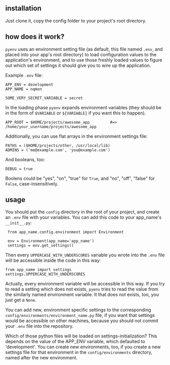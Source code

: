 ## installation

Just clone it, copy the config folder to your project's root directory.

## how does it work?

`pyenv` uses an environment setting file (as default, this file named `.env`, and placed into your app's root directory) to load configuration values to the application's environment, and to use those freshly loaded values to figure out which set of settings it should give you to wire up the application.

Example `.env` file:

    APP_ENV = development
    APP_NAME = nqmon

    SOME_VERY_SECRET_VARIABLE = secret

In the loading phase `pyenv` expands environment variables (they should be in the form of `$VARIABLE` or `${VARIABLE}` if you want this to happen).

    APP_ROOT = $HOME/projects/awesome_app         #=> /home/your_username/projects/awesome_app

Additionally, you can use flat arrays in the environment settings file:

    PATHS = ($HOME/projects/other, /usr/local/lib)
    ADMINS = ('me@example.com', 'you@example.com')

And booleans, too:

    DEBUG = true

Boolens could be "yes", "on", "true" for `True`, and "no", "off", "false" for `False`, case-insensitively.

## usage

You should put the `config` directory in the root of your project, and create an `.env` file with your variables. You can add this code to your app_name's `__init__.py`:

     from app_name.config.environment import Environment

     env = Environment(app_name='app_name')
     settings = env.get_settings()

Then every `UPPERCASE_WITH_UNDERSCORES` variable you wrote into the `.env` file will be accessible inside the code in this way:

    from app_name import settings
    settings.UPPERCASE_WITH_UNDERSCORES

Actually, every environment variable will be accessible in this way. If you try to read a setting which does not exists, `pyenv` tries to read the value from the similarly named environment variable. It that does not exists, too, you just get a `None`.

You can add new, environment specific settings to the corresponding `config/environments/environment_name.py` file, if you want that settings would be accessible on other machines, because you should not commit your `.env` file into the repository.

Which of those python files will be loaded on settings-initialization? This depends on the value of the APP_ENV variable, which defaulted to 'development'. You can create new environments, too, if you create a new settings file for that environment in the `config/environments` directory, named after the new environment.
